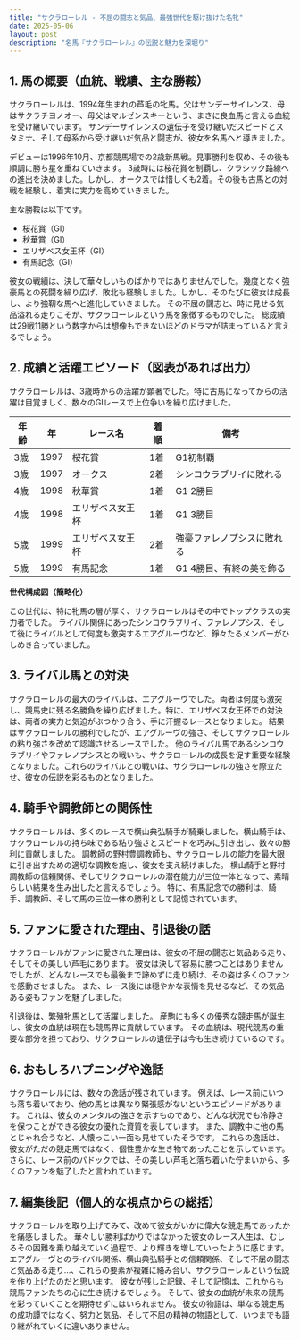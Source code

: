 ```yaml
---
title: "サクラローレル - 不屈の闘志と気品、最強世代を駆け抜けた名牝"
date: 2025-05-06
layout: post
description: "名馬『サクラローレル』の伝説と魅力を深堀り"
---
```


## 1. 馬の概要（血統、戦績、主な勝鞍）

サクラローレルは、1994年生まれの芦毛の牝馬。父はサンデーサイレンス、母はサクラチヨノオー、母父はマルゼンスキーという、まさに良血馬と言える血統を受け継いでいます。  サンデーサイレンスの遺伝子を受け継いだスピードとスタミナ、そして母系から受け継いだ気品と闘志が、彼女を名馬へと導きました。

デビューは1996年10月、京都競馬場での2歳新馬戦。見事勝利を収め、その後も順調に勝ち星を重ねていきます。  3歳時には桜花賞を制覇し、クラシック路線への進出を決めました。しかし、オークスでは惜しくも2着。その後も古馬との対戦を経験し、着実に実力を高めていきました。

主な勝鞍は以下です。

* 桜花賞（GI）
* 秋華賞（GI）
* エリザベス女王杯（GI）
* 有馬記念（GI）


彼女の戦績は、決して華々しいものばかりではありませんでした。幾度となく強豪馬との死闘を繰り広げ、敗北も経験しました。しかし、そのたびに彼女は成長し、より強靭な馬へと進化していきました。  その不屈の闘志と、時に見せる気品溢れる走りこそが、サクラローレルという馬を象徴するものでした。  総成績は29戦11勝という数字からは想像もできないほどのドラマが詰まっていると言えるでしょう。


## 2. 成績と活躍エピソード（図表があれば出力）

サクラローレルは、3歳時からの活躍が顕著でした。特に古馬になってからの活躍は目覚ましく、数々のGIレースで上位争いを繰り広げました。

| 年齢 | 年 | レース名           | 着順 | 備考                                    |
|-----|----|--------------------|-----|-----------------------------------------|
| 3歳 | 1997 | 桜花賞             | 1着 | G1初制覇                                |
| 3歳 | 1997 | オークス             | 2着 | シンコウラブリイに敗れる                 |
| 4歳 | 1998 | 秋華賞             | 1着 | G1 2勝目                                |
| 4歳 | 1998 | エリザベス女王杯     | 1着 | G1 3勝目                                |
| 5歳 | 1999 | エリザベス女王杯     | 2着 | 強豪ファレノプシスに敗れる               |
| 5歳 | 1999 | 有馬記念           | 1着 | G1 4勝目、有終の美を飾る                 |


**世代構成図（簡略化）**

この世代は、特に牝馬の層が厚く、サクラローレルはその中でトップクラスの実力者でした。  ライバル関係にあったシンコウラブリイ、ファレノプシス、そして後にライバルとして何度も激突するエアグルーヴなど、錚々たるメンバーがひしめき合っていました。


## 3. ライバル馬との対決

サクラローレルの最大のライバルは、エアグルーヴでした。両者は何度も激突し、競馬史に残る名勝負を繰り広げました。特に、エリザベス女王杯での対決は、両者の実力と気迫がぶつかり合う、手に汗握るレースとなりました。  結果はサクラローレルの勝利でしたが、エアグルーヴの強さ、そしてサクラローレルの粘り強さを改めて認識させるレースでした。  他のライバル馬であるシンコウラブリイやファレノプシスとの戦いも、サクラローレルの成長を促す重要な経験となりました。これらのライバルとの戦いは、サクラローレルの強さを際立たせ、彼女の伝説を彩るものとなりました。


## 4. 騎手や調教師との関係性

サクラローレルは、多くのレースで横山典弘騎手が騎乗しました。横山騎手は、サクラローレルの持ち味である粘り強さとスピードを巧みに引き出し、数々の勝利に貢献しました。  調教師の野村豊調教師も、サクラローレルの能力を最大限に引き出すための適切な調教を施し、彼女を支え続けました。  横山騎手と野村調教師の信頼関係、そしてサクラローレルの潜在能力が三位一体となって、素晴らしい結果を生み出したと言えるでしょう。  特に、有馬記念での勝利は、騎手、調教師、そして馬の三位一体の勝利として記憶されています。


## 5. ファンに愛された理由、引退後の話

サクラローレルがファンに愛された理由は、彼女の不屈の闘志と気品ある走り、そしてその美しい芦毛にあります。  彼女は決して容易に勝つことはありませんでしたが、どんなレースでも最後まで諦めずに走り続け、その姿は多くのファンを感動させました。  また、レース後には穏やかな表情を見せるなど、その気品ある姿もファンを魅了しました。

引退後は、繁殖牝馬として活躍しました。  産駒にも多くの優秀な競走馬が誕生し、彼女の血統は現在も競馬界に貢献しています。  その血統は、現代競馬の重要な部分を担っており、サクラローレルの遺伝子は今も生き続けているのです。


## 6. おもしろハプニングや逸話

サクラローレルには、数々の逸話が残されています。  例えば、レース前にいつも落ち着いており、他の馬とは異なり緊張感がないというエピソードがあります。  これは、彼女のメンタルの強さを示すものであり、どんな状況でも冷静さを保つことができる彼女の優れた資質を表しています。  また、調教中に他の馬とじゃれ合うなど、人懐っこい一面も見せていたそうです。  これらの逸話は、彼女がただの競走馬ではなく、個性豊かな生き物であったことを示しています。  さらに、レース前のパドックでは、その美しい芦毛と落ち着いた佇まいから、多くのファンを魅了したと言われています。


## 7. 編集後記（個人的な視点からの総括）

サクラローレルを取り上げてみて、改めて彼女がいかに偉大な競走馬であったかを痛感しました。  華々しい勝利ばかりではなかった彼女のレース人生は、むしろその困難を乗り越えていく過程で、より輝きを増していったように感じます。  エアグルーヴとのライバル関係、横山典弘騎手との信頼関係、そして不屈の闘志と気品ある走り…、これらの要素が複雑に絡み合い、サクラローレルという伝説を作り上げたのだと思います。  彼女が残した記録、そして記憶は、これからも競馬ファンたちの心に生き続けるでしょう。  そして、彼女の血統が未来の競馬を彩っていくことを期待せずにはいられません。  彼女の物語は、単なる競走馬の成功譚ではなく、努力と気品、そして不屈の精神の物語として、いつまでも語り継がれていくに違いありません。
